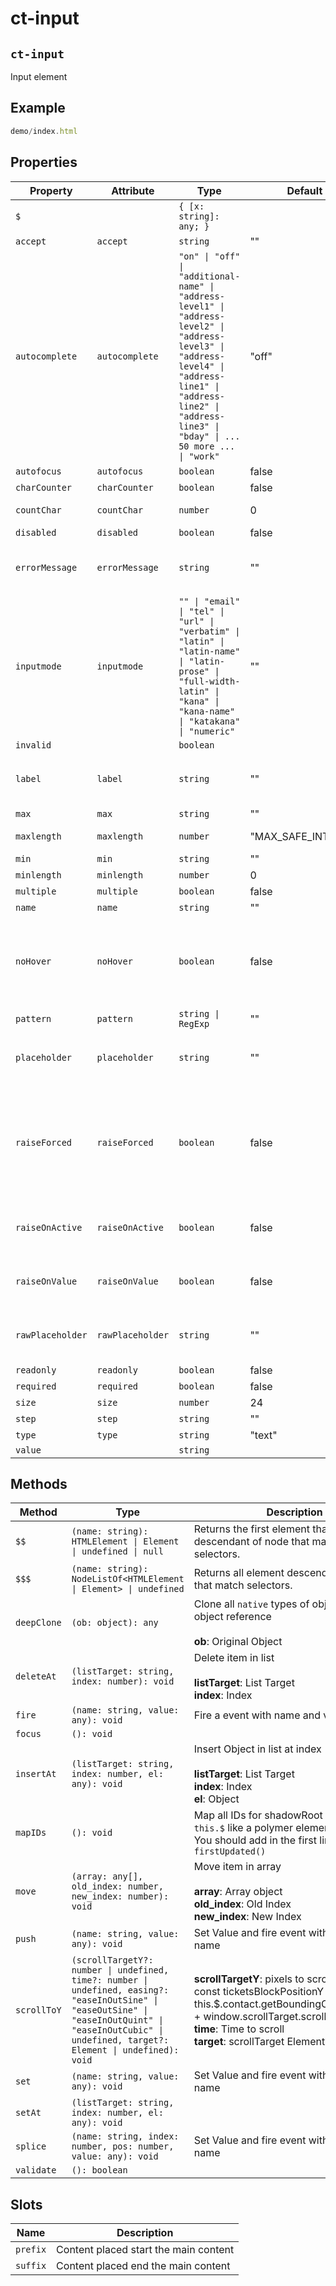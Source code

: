 # ct-input

## `ct-input`
Input element

## Example

```javascript
demo/index.html
```

## Properties

| Property         | Attribute        | Type                                             | Default            | Description                                      |
|------------------|------------------|--------------------------------------------------|--------------------|--------------------------------------------------|
| `$`              |                  | `{ [x: string]: any; }`                          |                    |                                                  |
| `accept`         | `accept`         | `string`                                         | ""                 |                                                  |
| `autocomplete`   | `autocomplete`   | `"on" \| "off" \| "additional-name" \| "address-level1" \| "address-level2" \| "address-level3" \| "address-level4" \| "address-line1" \| "address-line2" \| "address-line3" \| "bday" \| ... 50 more ... \| "work"` | "off"              |                                                  |
| `autofocus`      | `autofocus`      | `boolean`                                        | false              |                                                  |
| `charCounter`    | `charCounter`    | `boolean`                                        | false              | -                                                |
| `countChar`      | `countChar`      | `number`                                         | 0                  | Total chars on input                             |
| `disabled`       | `disabled`       | `boolean`                                        | false              | -                                                |
| `errorMessage`   | `errorMessage`   | `string`                                         | ""                 | Mensaje de error al no complir con el pattern    |
| `inputmode`      | `inputmode`      | `"" \| "email" \| "tel" \| "url" \| "verbatim" \| "latin" \| "latin-name" \| "latin-prose" \| "full-width-latin" \| "kana" \| "kana-name" \| "katakana" \| "numeric"` | ""                 |                                                  |
| `invalid`        |                  | `boolean`                                        |                    |                                                  |
| `label`          | `label`          | `string`                                         | ""                 | Change default icon to whatever you like         |
| `max`            | `max`            | `string`                                         | ""                 |                                                  |
| `maxlength`      | `maxlength`      | `number`                                         | "MAX_SAFE_INTEGER" | Max length on input                              |
| `min`            | `min`            | `string`                                         | ""                 |                                                  |
| `minlength`      | `minlength`      | `number`                                         | 0                  |                                                  |
| `multiple`       | `multiple`       | `boolean`                                        | false              |                                                  |
| `name`           | `name`           | `string`                                         | ""                 |                                                  |
| `noHover`        | `noHover`        | `boolean`                                        | false              | Do not show any effects when hovering the searchbox |
| `pattern`        | `pattern`        | `string \| RegExp`                               | ""                 | regexp                                           |
| `placeholder`    | `placeholder`    | `string`                                         | ""                 | Placeholder text when searchbox is empty         |
| `raiseForced`    | `raiseForced`    | `boolean`                                        | false              | Always raise the searchbox whether it is active or not, or whether is has value or not |
| `raiseOnActive`  | `raiseOnActive`  | `boolean`                                        | false              | Raise searchbox is it's focused                  |
| `raiseOnValue`   | `raiseOnValue`   | `boolean`                                        | false              | Raise searchbox if it has value                  |
| `rawPlaceholder` | `rawPlaceholder` | `string`                                         | ""                 | Placeholder text when searchbox is empty         |
| `readonly`       | `readonly`       | `boolean`                                        | false              |                                                  |
| `required`       | `required`       | `boolean`                                        | false              | -                                                |
| `size`           | `size`           | `number`                                         | 24                 |                                                  |
| `step`           | `step`           | `string`                                         | ""                 |                                                  |
| `type`           | `type`           | `string`                                         | "text"             | Input type                                       |
| `value`          |                  | `string`                                         |                    |                                                  |

## Methods

| Method      | Type                                             | Description                                      |
|-------------|--------------------------------------------------|--------------------------------------------------|
| `$$`        | `(name: string): HTMLElement \| Element \| undefined \| null` | Returns the first element that is a descendant of node that matches selectors. |
| `$$$`       | `(name: string): NodeListOf<HTMLElement \| Element> \| undefined` | Returns all element descendants of node that match selectors. |
| `deepClone` | `(ob: object): any`                              | Clone all `native` types of object in a new object reference<br /><br />**ob**: Original Object |
| `deleteAt`  | `(listTarget: string, index: number): void`      | Delete item in list<br /><br />**listTarget**: List Target<br />**index**: Index |
| `fire`      | `(name: string, value: any): void`               | Fire a event with name and value                 |
| `focus`     | `(): void`                                       |                                                  |
| `insertAt`  | `(listTarget: string, index: number, el: any): void` | Insert Object in list at index<br /><br />**listTarget**: List Target<br />**index**: Index<br />**el**: Object |
| `mapIDs`    | `(): void`                                       | Map all IDs for shadowRoot and save in `this.$` like a polymer element.<br />You should add in the first line of `firstUpdated()` |
| `move`      | `(array: any[], old_index: number, new_index: number): void` | Move item in array<br /><br />**array**: Array object<br />**old_index**: Old Index<br />**new_index**: New Index |
| `push`      | `(name: string, value: any): void`               | Set Value and fire event with the same name      |
| `scrollToY` | `(scrollTargetY?: number \| undefined, time?: number \| undefined, easing?: "easeInOutSine" \| "easeOutSine" \| "easeInOutQuint" \| "easeInOutCubic" \| undefined, target?: Element \| undefined): void` | **scrollTargetY**: pixels to scroll. Ej:<br />const ticketsBlockPositionY = this.$.contact.getBoundingClientRect().top + window.scrollTarget.scrollTop;<br />**time**: Time to scroll<br />**target**: scrollTarget Element |
| `set`       | `(name: string, value: any): void`               | Set Value and fire event with the same name      |
| `setAt`     | `(listTarget: string, index: number, el: any): void` |                                                  |
| `splice`    | `(name: string, index: number, pos: number, value: any): void` | Set Value and fire event with the same name      |
| `validate`  | `(): boolean`                                    |                                                  |

## Slots

| Name     | Description                           |
|----------|---------------------------------------|
| `prefix` | Content placed start the main content |
| `suffix` | Content placed end the main content   |